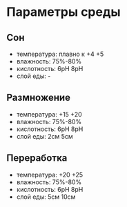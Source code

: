 # Параметры среды

## Сон

* температура: плавно к +4 +5
* влажность: 75%-80%
* кислотность: 6pH 8pH
* слой еды: -

## Размножение
* температура: +15 +20
* влажность:  75%-80%
* кислотность: 6pH 8pH
* слой еды: 2см 5см

## Переработка
* температура: +20 +25
* влажность:  75%-80%
* кислотность: 6pH 8pH
* слой еды: 5см 10см
